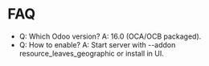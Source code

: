 # FAQ

- Q: Which Odoo version? A: 16.0 (OCA/OCB packaged).
- Q: How to enable? A: Start server with --addon resource_leaves_geographic or install in UI.
